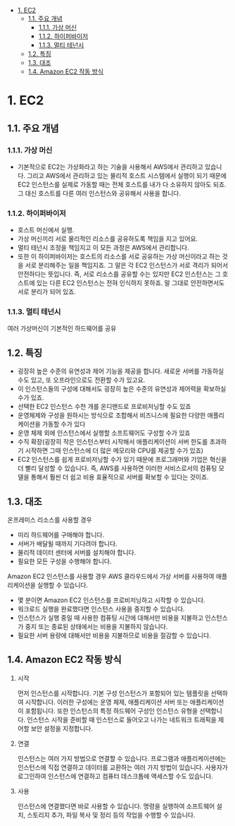 - [1. EC2](#1-ec2)
  - [1.1. 주요 개념](#11-주요-개념)
    - [1.1.1. 가상 머신](#111-가상-머신)
    - [1.1.2. 하이퍼바이저](#112-하이퍼바이저)
    - [1.1.3. 멀티 테넌시](#113-멀티-테넌시)
  - [1.2. 특징](#12-특징)
  - [1.3. 대조](#13-대조)
  - [1.4. Amazon EC2 작동 방식](#14-amazon-ec2-작동-방식)

# 1. EC2

## 1.1. 주요 개념

### 1.1.1. 가상 머신

- 기본적으로 EC2는 가상화라고 하는 기술을 사용해서 AWS에서 관리하고 있습니다. 그리고 AWS에서 관리하고 있는 물리적 호스트 시스템에서 실행이 되기 때문에 EC2 인스턴스를 실제로 가동할 때는 전체 호스트를 내가 다 소유하지 않아도 되죠. 그 대신 호스트를 다른 여러 인스턴스와 공유해서 사용을 합니다.

### 1.1.2. 하이퍼바이저

- 호스트 머신에서 실행.
- 가상 머신끼리 서로 물리적인 리소스를 공유하도록 책임을 지고 있어요. 
- 멀티 테넌시 조정을 책임지고 이 모든 과정은 AWS에서 관리합니다. 
- 또한 이 하이퍼바이저는 호스트의 리소스를 서로 공유하는 가상 머신이라고 하는 것을 서로 분리해주는 일을 책임지죠. 그 말은 각 EC2 인스턴스가 서로 격리가 되어서 안전하다는 뜻입니다. 즉, 서로 리소스를 공유할 수는 있지만 EC2 인스턴스는 그 호스트에 있는 다른 EC2 인스턴스는 전혀 인식하지 못하죠. 말 그대로 안전하면서도 서로 분리가 되어 있죠.

### 1.1.3. 멀티 테넌시

여러 가상머신이 기본적인 하드웨어를 공유

## 1.2. 특징

- 굉장히 높은 수준의 유연성과 제어 기능을 제공을 합니다. 새로운 서버를 가동하실 수도 있고, 또 오프라인으로도 전환할 수가 있고요. 
- 이 인스턴스들의 구성에 대해서도 굉장히 높은 수준의 유연성과 제어력을 확보하실 수가 있죠.
- 선택한 EC2 인스턴스 수천 개를 온디맨드로 프로비저닝할 수도 있죠
- 운영체제와 구성을 원하시는 방식으로 조합해서 비즈니스에 필요한 다양한 애플리케이션을 가동할 수가 있다
- 운영 체제 외에 인스턴스에서 실행할 소프트웨어도 구성할 수가 있죠
- 수직 확장(굉장히 작은 인스턴스부터 시작해서 애플리케이션이 서버 한도를 초과하기 시작하면 그때 인스턴스에 더 많은 메모리와 CPU를 제공할 수가 있죠)
- EC2 인스턴스를 쉽게 프로비저닝할 수가 있기 때문에 프로그래머와 기업은 혁신을 더 빨리 달성할 수 있습니다. 즉, AWS를 사용하면 이러한 서비스로서의 컴퓨팅 모델을 통해서 훨씬 더 쉽고 비용 효율적으로 서버를 확보할 수 있다는 것이죠.

## 1.3. 대조

온프레미스 리소스를 사용할 경우

- 미리 하드웨어를 구매해야 합니다.
- 서버가 배달될 때까지 기다려야 합니다.
- 물리적 데이터 센터에 서버를 설치해야 합니다.
- 필요한 모든 구성을 수행해야 합니다.

Amazon EC2 인스턴스를 사용할 경우 AWS 클라우드에서 가상 서버를 사용하여 애플리케이션을 실행할 수 있습니다.

- 몇 분이면 Amazon EC2 인스턴스를 프로비저닝하고 시작할 수 있습니다.
- 워크로드 실행을 완료했다면 인스턴스 사용을 중지할 수 있습니다.
- 인스턴스가 실행 중일 때 사용한 컴퓨팅 시간에 대해서만 비용을 지불하고 인스턴스가 중지 또는 종료된 상태에서는 비용을 지불하지 않습니다.
- 필요한 서버 용량에 대해서만 비용을 지불하므로 비용을 절감할 수 있습니다.

## 1.4. Amazon EC2 작동 방식

1. 시작
   
   먼저 인스턴스를 시작합니다. 기본 구성 인스턴스가 포함되어 있는 템플릿을 선택하여 시작합니다. 이러한 구성에는 운영 체제, 애플리케이션 서버 또는 애플리케이션이 포함됩니다. 또한 인스턴스의 특정 하드웨어 구성인 인스턴스 유형을 선택합니다. 
   인스턴스 시작을 준비할 때 인스턴스로 들어오고 나가는 네트워크 트래픽을 제어할 보안 설정을 지정합니다.

2. 연결
   
   인스턴스는 여러 가지 방법으로 연결할 수 있습니다. 프로그램과 애플리케이션에는 인스턴스에 직접 연결하고 데이터를 교환하는 여러 가지 방법이 있습니다. 사용자가 로그인하여 인스턴스에 연결하고 컴퓨터 데스크톱에 액세스할 수도 있습니다.

3. 사용
   
   인스턴스에 연결했다면 바로 사용할 수 있습니다. 명령을 실행하여 소프트웨어 설치, 스토리지 추가, 파일 복사 및 정리 등의 작업을 수행할 수 있습니다.

